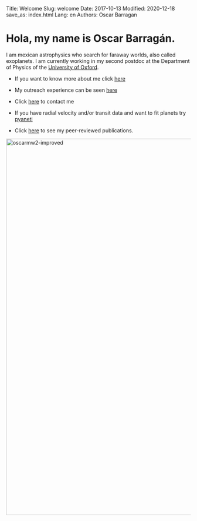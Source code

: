 Title: Welcome
Slug: welcome
Date: 2017-10-13
Modified: 2020-12-18
save_as: index.html
Lang: en
Authors: Oscar Barragan

# Hola, my name is **Oscar Barragán**. 

I am mexican astrophysics who search for faraway worlds, also called exoplanets.
I am currently working in my second postdoc at the Department of Physics of the [University of Oxford](https://www2.physics.ox.ac.uk/contacts/people/barragan).

* If you want to know more about me click [here](about)

* My outreach experience can be seen [here](outreach) 

* Click [here](contact) to contact me

* If you have radial velocity and/or transit data and want to fit planets try [pyaneti](https://github.com/oscaribv/pyaneti)

* Click [here](https://ui.adsabs.harvard.edu/public-libraries/MfzVJ0_vS26dJuWiZCcn0w) to see my peer-reviewed publications.

<img src="https://live.staticflickr.com/65535/49370800288_b809a8dc7a_b.jpg" width="1024" alt="oscarmw2-improved"/>
